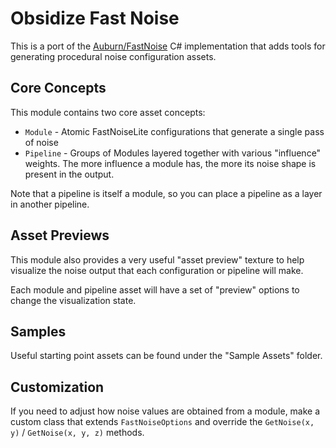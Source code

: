 # Obsidize Fast Noise

This is a port of the [Auburn/FastNoise](https://github.com/Auburn/FastNoiseLite/tree/master/CSharp)
C# implementation that adds tools for generating procedural noise configuration assets.

## Core Concepts

This module contains two core asset concepts:

- ```Module``` - Atomic FastNoiseLite configurations that generate a single pass of noise
- ```Pipeline``` - Groups of Modules layered together with various "influence" weights. The more influence a module has, the more its noise shape is present in the output.

Note that a pipeline is itself a module, so you can place a pipeline as a layer in another pipeline.

## Asset Previews

This module also provides a very useful "asset preview" texture to help visualize
the noise output that each configuration or pipeline will make.

Each module and pipeline asset will have a set of "preview" options to change the visualization state.

## Samples

Useful starting point assets can be found under the "Sample Assets" folder.

## Customization

If you need to adjust how noise values are obtained from a module, 
make a custom class that extends ```FastNoiseOptions``` and override the ```GetNoise(x, y)``` / ```GetNoise(x, y, z)``` methods.